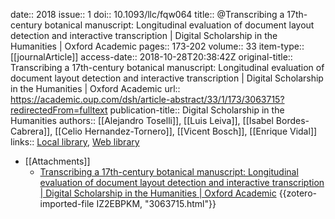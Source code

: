 date:: 2018
issue:: 1
doi:: 10.1093/llc/fqw064
title:: @Transcribing a 17th-century botanical manuscript: Longitudinal evaluation of document layout detection and interactive transcription | Digital Scholarship in the Humanities | Oxford Academic
pages:: 173-202
volume:: 33
item-type:: [[journalArticle]]
access-date:: 2018-10-28T20:38:42Z
original-title:: Transcribing a 17th-century botanical manuscript: Longitudinal evaluation of document layout detection and interactive transcription | Digital Scholarship in the Humanities | Oxford Academic
url:: https://academic.oup.com/dsh/article-abstract/33/1/173/3063715?redirectedFrom=fulltext
publication-title:: Digital Scholarship in the Humanities
authors:: [[Alejandro Toselli]], [[Luis Leiva]], [[Isabel Bordes-Cabrera]], [[Celio Hernandez-Tornero]], [[Vicent Bosch]], [[Enrique Vidal]]
links:: [Local library](zotero://select/groups/2386895/items/VR3IR6KC), [Web library](https://www.zotero.org/groups/2386895/items/VR3IR6KC)

- [[Attachments]]
	- [Transcribing a 17th-century botanical manuscript: Longitudinal evaluation of document layout detection and interactive transcription | Digital Scholarship in the Humanities | Oxford Academic](https://academic.oup.com/dsh/article-abstract/33/1/173/3063715?redirectedFrom=fulltext) {{zotero-imported-file IZ2EBPKM, "3063715.html"}}